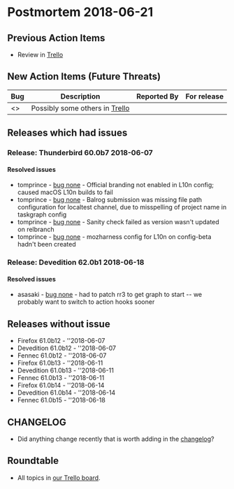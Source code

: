 # Postmortem 2018-06-21

## Previous Action Items

* Review in [Trello](https://trello.com/b/aLnCtUjm/releaseduty)

## New Action Items (Future Threats)

| Bug                                                           | Description                | Reported By         | For release |
| ------------------------------------------------------------- | -------------------------- | ------------------- | ----------- |
| <> | Possibly some others in [Trello](https://trello.com/b/aLnCtUjm/releaseduty) | | | | |

## Releases which had issues

### Release: Thunderbird 60.0b7 2018-06-07

#### Resolved issues
- tomprince - [bug none](https://bugzil.la/none) - Official branding not enabled in L10n config; caused macOS L10n builds to fail
- tomprince - [bug none](https://bugzil.la/none) - Balrog submission was missing file path configuration for localtest channel, due to misspelling of project name in taskgraph config
- tomprince - [bug none](https://bugzil.la/none) - Sanity check failed as version wasn't updated on relbranch
- tomprince - [bug none](https://bugzil.la/none) - mozharness config for L10n on config-beta hadn't been created
### Release: Devedition 62.0b1 2018-06-18

#### Resolved issues
- asasaki - [bug none](https://bugzil.la/none) - had to patch rr3 to get graph to start -- we probably want to switch to action hooks sooner

## Releases without issue

* Firefox 61.0b12 - ''2018-06-07
* Devedition 61.0b12 - ''2018-06-07
* Fennec 61.0b12 - ''2018-06-07
* Firefox 61.0b13 - ''2018-06-11
* Devedition 61.0b13 - ''2018-06-11
* Fennec 61.0b13 - ''2018-06-11
* Firefox 61.0b14 - ''2018-06-14
* Devedition 61.0b14 - ''2018-06-14
* Fennec 61.0b15 - ''2018-06-18

## CHANGELOG
- Did anything change recently that is worth adding in the [changelog](https://github.com/mozilla-releng/releasewarrior-2.0/blob/master/docs/CHANGELOG.md)?

## Roundtable
- All topics in [our Trello board](https://trello.com/b/aLnCtUjm/releaseduty).